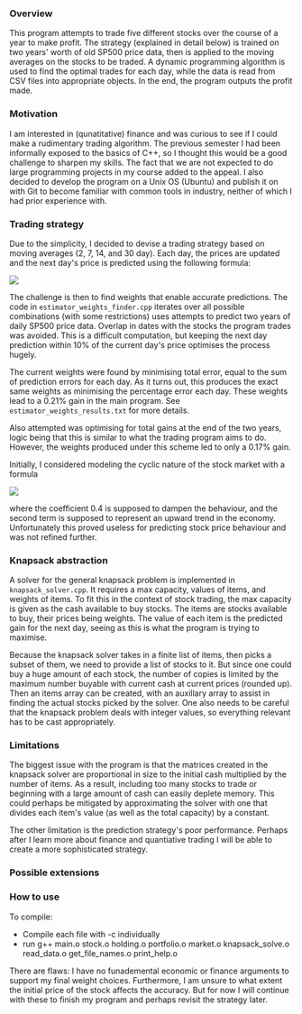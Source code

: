 ### Overview
This program attempts to trade five different stocks over the course of a year to make profit. The strategy (explained in detail below) is trained on two years' worth of old SP500 price data, then is applied to the moving averages on the stocks to be traded. A dynamic programming algorithm is used to find the optimal trades for each day, while the data is read from CSV files into appropriate objects. In the end, the program outputs the profit made. 

### Motivation
I am interested in (qunatitative) finance and was curious to see if I could make a rudimentary trading algorithm. The previous semester I had been informally exposed to the basics of C++, so I thought this would be a good challenge to sharpen my skills. The fact that we are not expected to do large programming projects in my course added to the appeal. I also decided to develop the program on a Unix OS (Ubuntu) and publish it on with Git to become familiar with common tools in industry, neither of which I had prior experience with. 

### Trading strategy
Due to the simplicity, I decided to devise a trading strategy based on moving averages (2, 7, 14, and 30 day). Each day, the prices are updated and the next day's price is predicted using the following formula: 

<img src="http://latex.codecogs.com/svg.latex?\text{prediction}=w_1*\text{MA}_2+w_2*\text{MA}_{7}+w_3*\text{MA}_{14}+w_4*\text{MA}_{30}" border="0"/>

The challenge is then to find weights that enable accurate predictions. The code in ```estimator_weights_finder.cpp``` iterates over all possible combinations (with some restrictions) uses attempts to predict two years of daily SP500 price data. Overlap in dates with the stocks the program trades was avoided. This is a difficult computation, but keeping the next day prediction within 10% of the current day's price optimises the process hugely.

The current weights were found by minimising total error, equal to the sum of prediction errors for each day. As it turns out, this produces the exact same weights as minimising the percentage error each day. These weights lead to a 0.21% gain in the main program. See ```estimator_weights_results.txt``` for more details.

Also attempted was optimising for total gains at the end of the two years, logic being that this is similar to what the trading program aims to do. However, the weights produced under this scheme led to only a 0.17% gain.

Initially, I considered modeling the cyclic nature of the stock market with a formula

<img src="http://latex.codecogs.com/svg.latex?p(x)=0.4*sin(\frac{2\pi*x}{365})+\frac{4}{365*100}" border="0"/>

where the coefficient 0.4 is supposed to dampen the behaviour, and the second term is supposed to represent an upward trend in the economy. Unfortunately this proved useless for predicting stock price behaviour and was not refined further.

### Knapsack abstraction
A solver for the general knapsack problem is implemented in ```knapsack_solver.cpp```. It requires a max capacity, values of items, and weights of items. To fit this in the context of stock trading, the max capacity is given as the cash available to buy stocks. The items are stocks available to buy, their prices being weights. The value of each item is the predicted gain for the next day, seeing as this is what the program is trying to maximise. 

Because the knapsack solver takes in a finite list of items, then picks a subset of them, we need to provide a list of stocks to it. But since one could buy a huge amount of each stock, the number of copies is limited by the maximum number buyable with current cash at current prices (rounded up). Then an items array can be created, with an auxillary array to assist in finding the actual stocks picked by the solver. One also needs to be careful that the knapsack problem deals with integer values, so everything relevant has to be cast appropriately.

### Limitations
The biggest issue with the program is that the matrices created in the knapsack solver are proportional in size to the initial cash multiplied by the number of items. As a result, including too many stocks to trade or beginning with a large amount of cash can easily deplete memory. This could perhaps be mitigated by approximating the solver with one that divides each item's value (as well as the total capacity) by a constant. 

The other limitation is the prediction strategy's poor performance. Perhaps after I learn more about finance and quantiative trading I will be able to create a more sophisticated strategy.

### Possible extensions


### How to use


To compile:
- Compile each file with -c individually
- run g++ main.o stock.o holding.o portfolio.o market.o knapsack_solve.o read_data.o get_file_names.o print_help.o




There are flaws: I have no funademental economic or finance arguments to support my final weight choices. Furthermore, I am unsure to what extent the initial price of the stock affects the accuracy. But for now I will continue with these to finish my program and perhaps revisit the strategy later.
